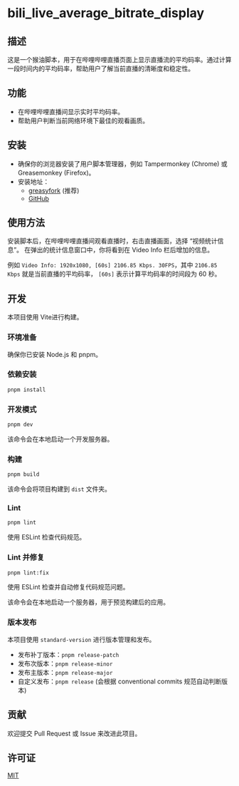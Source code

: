 # bili_live_average_bitrate_display

## 描述

这是一个猴油脚本，用于在哔哩哔哩直播页面上显示直播流的平均码率。通过计算一段时间内的平均码率，帮助用户了解当前直播的清晰度和稳定性。

## 功能

*   在哔哩哔哩直播间显示实时平均码率。
*   帮助用户判断当前网络环境下最佳的观看画质。

## 安装

- 确保你的浏览器安装了用户脚本管理器，例如 Tampermonkey (Chrome) 或 Greasemonkey (Firefox)。
- 安装地址：
  - [greasyfork](https://greasyfork.org/zh-CN/scripts/537141-%E5%93%94%E5%93%A9%E5%93%94%E5%93%A9%E7%9B%B4%E6%92%AD%E6%98%BE%E7%A4%BA%E5%B9%B3%E5%9D%87%E7%A0%81%E7%8E%87) (推荐)
  - [GitHub](https://github.com/Raven-tu/bili_live_bitrate_ug/raw/refs/heads/master/dist/bili_live_average_bitrate_display.user.js)

## 使用方法

安装脚本后，在哔哩哔哩直播间观看直播时，右击直播画面，选择 “视频统计信息”。
在弹出的统计信息窗口中，你将看到在 Video Info 栏后增加的信息。

例如 `Video Info: 1920x1080, [60s] 2106.85 Kbps. 30FPS`，其中 `2106.85 Kbps` 就是当前直播的平均码率，
`[60s]` 表示计算平均码率的时间段为 60 秒。

## 开发

本项目使用 Vite进行构建。

### 环境准备

确保你已安装 Node.js 和 pnpm。

### 依赖安装

```bash
pnpm install
```

### 开发模式

```bash
pnpm dev
```

该命令会在本地启动一个开发服务器。

### 构建

```bash
pnpm build
```

该命令会将项目构建到 `dist` 文件夹。

### Lint

```bash
pnpm lint
```

使用 ESLint 检查代码规范。

### Lint 并修复

```bash
pnpm lint:fix
```

使用 ESLint 检查并自动修复代码规范问题。

该命令会在本地启动一个服务器，用于预览构建后的应用。

### 版本发布

本项目使用 `standard-version` 进行版本管理和发布。

*   发布补丁版本：`pnpm release-patch`
*   发布次版本：`pnpm release-minor`
*   发布主版本：`pnpm release-major`
*   自定义发布：`pnpm release` (会根据 conventional commits 规范自动判断版本)

## 贡献

欢迎提交 Pull Request 或 Issue 来改进此项目。

## 许可证

[MIT](./LICENSE)
